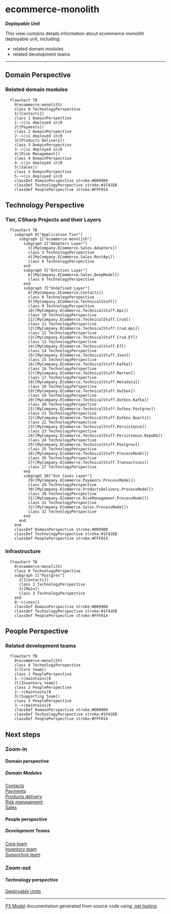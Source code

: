 ﻿
# ecommerce-monolith

***Deployable Unit***  

This view contains details information about ecommerce-monolith deployable unit, including:
- related domain modules
- related development teams  

---



## Domain Perspective


### Related domain modules

```mermaid
  flowchart TB
    0(ecommerce-monolith)
    class 0 TechnologyPerspective
    1([Contacts])
    class 1 DomainPerspective
    1-->|is deployed in|0
    2([Payments])
    class 2 DomainPerspective
    2-->|is deployed in|0
    3([Products Delivery])
    class 3 DomainPerspective
    3-->|is deployed in|0
    4([Risk Management])
    class 4 DomainPerspective
    4-->|is deployed in|0
    5([Sales])
    class 5 DomainPerspective
    5-->|is deployed in|0
    classDef DomainPerspective stroke:#009900
    classDef TechnologyPerspective stroke:#1F41EB
    classDef PeoplePerspective stroke:#FFF014
```

## Technology Perspective


### Tier, CSharp Projects and their Layers

```mermaid
  flowchart TB
    subgraph 0["Application Tier"]
      subgraph 1["ecommerce-monolith"]
        subgraph 2["Adapters Layer"]
          3([MyCompany.ECommerce.Sales.Adapters])
          class 3 TechnologyPerspective
          4([MyCompany.ECommerce.Sales.RestApi])
          class 4 TechnologyPerspective
        end
        subgraph 5["Entities Layer"]
          6([MyCompany.ECommerce.Sales.DeepModel])
          class 6 TechnologyPerspective
        end
        subgraph 7["Undefined Layer"]
          8([MyCompany.ECommerce.Contacts])
          class 8 TechnologyPerspective
          9([MyCompany.ECommerce.TechnicalStuff])
          class 9 TechnologyPerspective
          10([MyCompany.ECommerce.TechnicalStuff.Api])
          class 10 TechnologyPerspective
          11([MyCompany.ECommerce.TechnicalStuff.Crud])
          class 11 TechnologyPerspective
          12([MyCompany.ECommerce.TechnicalStuff.Crud.Api])
          class 12 TechnologyPerspective
          13([MyCompany.ECommerce.TechnicalStuff.Crud.Ef])
          class 13 TechnologyPerspective
          14([MyCompany.ECommerce.TechnicalStuff.Ef])
          class 14 TechnologyPerspective
          15([MyCompany.ECommerce.TechnicalStuff.Json])
          class 15 TechnologyPerspective
          16([MyCompany.ECommerce.TechnicalStuff.Kafka])
          class 16 TechnologyPerspective
          17([MyCompany.ECommerce.TechnicalStuff.Marten])
          class 17 TechnologyPerspective
          18([MyCompany.ECommerce.TechnicalStuff.Metadata])
          class 18 TechnologyPerspective
          19([MyCompany.ECommerce.TechnicalStuff.Outbox])
          class 19 TechnologyPerspective
          20([MyCompany.ECommerce.TechnicalStuff.Outbox.Kafka])
          class 20 TechnologyPerspective
          21([MyCompany.ECommerce.TechnicalStuff.Outbox.Postgres])
          class 21 TechnologyPerspective
          22([MyCompany.ECommerce.TechnicalStuff.Outbox.Quartz])
          class 22 TechnologyPerspective
          23([MyCompany.ECommerce.TechnicalStuff.Persistence])
          class 23 TechnologyPerspective
          24([MyCompany.ECommerce.TechnicalStuff.Persistence.RepoDb])
          class 24 TechnologyPerspective
          25([MyCompany.ECommerce.TechnicalStuff.Postgres])
          class 25 TechnologyPerspective
          26([MyCompany.ECommerce.TechnicalStuff.ProcessModel])
          class 26 TechnologyPerspective
          27([MyCompany.ECommerce.TechnicalStuff.Transactions])
          class 27 TechnologyPerspective
        end
        subgraph 28["Use Cases Layer"]
          29([MyCompany.ECommerce.Payments.ProcessModel])
          class 29 TechnologyPerspective
          30([MyCompany.ECommerce.ProductsDelivery.ProcessModel])
          class 30 TechnologyPerspective
          31([MyCompany.ECommerce.RiskManagement.ProcessModel])
          class 31 TechnologyPerspective
          32([MyCompany.ECommerce.Sales.ProcessModel])
          class 32 TechnologyPerspective
        end
      end
    end
    classDef DomainPerspective stroke:#009900
    classDef TechnologyPerspective stroke:#1F41EB
    classDef PeoplePerspective stroke:#FFF014
```

### Infrastructure

```mermaid
  flowchart TB
    0(ecommerce-monolith)
    class 0 TechnologyPerspective
    subgraph 1["Postgres"]
      2([Contacts])
      class 2 TechnologyPerspective
      3([Main])
      class 3 TechnologyPerspective
    end
    0-->|uses|1
    classDef DomainPerspective stroke:#009900
    classDef TechnologyPerspective stroke:#1F41EB
    classDef PeoplePerspective stroke:#FFF014
```

## People Perspective


### Related development teams

```mermaid
  flowchart TB
    0(ecommerce-monolith)
    class 0 TechnologyPerspective
    1([Core team])
    class 1 PeoplePerspective
    1-->|maintains|0
    2([Inventory team])
    class 2 PeoplePerspective
    2-->|maintains|0
    3([Supporting team])
    class 3 PeoplePerspective
    3-->|maintains|0
    classDef DomainPerspective stroke:#009900
    classDef TechnologyPerspective stroke:#1F41EB
    classDef PeoplePerspective stroke:#FFF014
```

## Next steps


### Zoom-in


#### Domain perspective


##### Domain Modules

[Contacts](../../Domain/Concepts/Contacts/Contacts.md)  
[Payments](../../Domain/Concepts/Payments/Payments.md)  
[Products delivery](../../Domain/Concepts/ProductsDelivery/ProductsDelivery.md)  
[Risk management](../../Domain/Concepts/RiskManagement/RiskManagement.md)  
[Sales](../../Domain/Concepts/Sales/Sales.md)  

#### People perspective


##### Development Teams

[Core team](../../People/DevelopmentTeams/CoreTeam.md)  
[Inventory team](../../People/DevelopmentTeams/InventoryTeam.md)  
[Supporting team](../../People/DevelopmentTeams/SupportingTeam.md)  

### Zoom-out


#### Technology perspective

[Deployable Units](DeployableUnits.md)  

---

[P3 Model](https://github.com/P3-model/P3-model) documentation generated from source code using [.net tooling](https://github.com/P3-model/P3-model-dotnet)